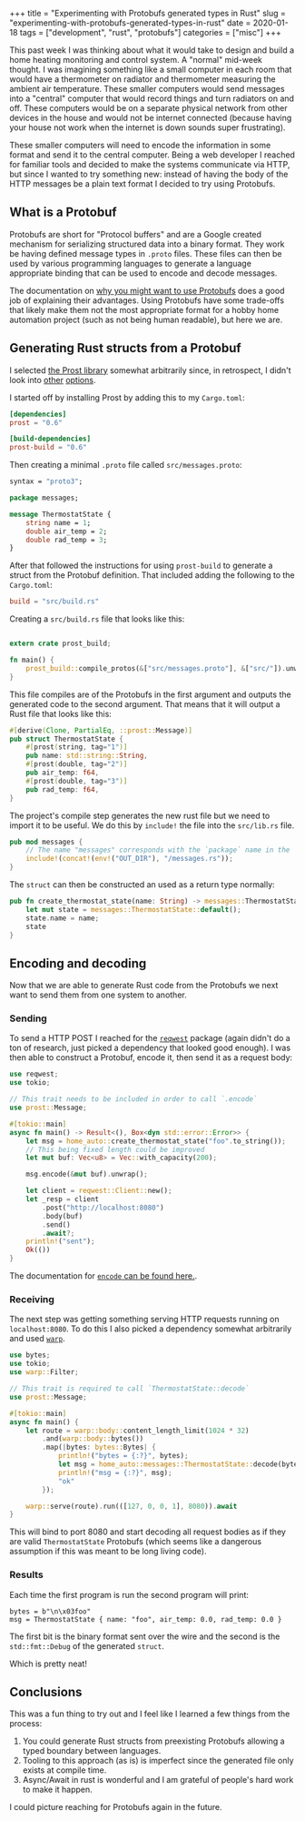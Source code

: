 +++
title = "Experimenting with Protobufs generated types in Rust"
slug = "experimenting-with-protobufs-generated-types-in-rust"
date = 2020-01-18
tags = ["development", "rust", "protobufs"]
categories = ["misc"]
+++

This past week I was thinking about what it would take to design and build a
home heating monitoring and control system. A "normal" mid-week thought. I was
imagining something like a small computer in each room that would have a
thermometer on radiator and thermometer measuring the ambient air temperature.
These smaller computers would send messages into a "central" computer that
would record things and turn radiators on and off. These computers would be on
a separate physical network from other devices in the house and would not be
internet connected (because having your house not work when the internet is
down sounds super frustrating).

These smaller computers will need to encode the information in some format and
send it to the central computer. Being a web developer I reached for familiar
tools and decided to make the systems communicate via HTTP, but since I
wanted to try something new: instead of having the body of the HTTP messages be
a plain text format I decided to try using Protobufs.


## What is a Protobuf

Protobufs are short for "Protocol buffers" and are a Google created mechanism
for serializing structured data into a binary format. They work be having
defined message types in `.proto` files. These files can then be used by
various programming languages to generate a language appropriate binding that
can be used to encode and decode messages.

The documentation on [why you might want to use
Protobufs](https://developers.google.com/protocol-buffers/docs/overview#whynotxml)
does a good job of explaining their advantages. Using Protobufs have some
trade-offs that likely make them not the most appropriate format for a hobby
home automation project (such as not being human readable), but here we are.


## Generating Rust structs from a Protobuf

I selected [the Prost library][PROST] somewhat arbitrarily since, in
retrospect, I didn't look into
[other](https://github.com/stepancheg/rust-protobuf)
[options](https://github.com/tafia/quick-protobuf).

I started off by installing Prost by adding this to my `Cargo.toml`:

```toml
[dependencies]
prost = "0.6"

[build-dependencies]
prost-build = "0.6"
```

Then creating a minimal `.proto` file called `src/messages.proto`:

```proto
syntax = "proto3";

package messages;

message ThermostatState {
    string name = 1;
    double air_temp = 2;
    double rad_temp = 3;
}
```

After that followed the instructions for using `prost-build` to generate a
struct from the Protobuf definition. That included adding the following to the
`Cargo.toml`:

```toml
build = "src/build.rs"
```

Creating a `src/build.rs` file that looks like this:

```rust

extern crate prost_build;

fn main() {
    prost_build::compile_protos(&["src/messages.proto"], &["src/"]).unwrap()
}
```

This file compiles are of the Protobufs in the first argument and outputs the
generated code to the second argument. That means that it will output a Rust
file that looks like this:

```rust
#[derive(Clone, PartialEq, ::prost::Message)]
pub struct ThermostatState {
    #[prost(string, tag="1")]
    pub name: std::string::String,
    #[prost(double, tag="2")]
    pub air_temp: f64,
    #[prost(double, tag="3")]
    pub rad_temp: f64,
}
```

The project's compile step generates the new rust file but we need to import it
to be useful. We do this by `include!` the file into the `src/lib.rs` file.

```rust
pub mod messages {
    // The name "messages" corresponds with the `package` name in the `.proto`
    include!(concat!(env!("OUT_DIR"), "/messages.rs"));
}
```

The `struct` can then be constructed an used as a return type normally: 

```rust
pub fn create_thermostat_state(name: String) -> messages::ThermostatState {
    let mut state = messages::ThermostatState::default();
    state.name = name;
    state
}
```


[PROST]: https://github.com/danburkert/prost


## Encoding and decoding


Now that we are able to generate Rust code from the Protobufs we next want to
send them from one system to another.

### Sending

To send a HTTP POST I reached for the
[`reqwest`](https://docs.rs/crate/reqwest/0.10.1) package (again didn't do a
ton of research, just picked a dependency that looked good enough). I was then
able to construct a Protobuf, encode it, then send it as a request body:

```rust
use reqwest;
use tokio;

// This trait needs to be included in order to call `.encode`
use prost::Message;

#[tokio::main]
async fn main() -> Result<(), Box<dyn std::error::Error>> {
    let msg = home_auto::create_thermostat_state("foo".to_string());
    // This being fixed length could be improved
    let mut buf: Vec<u8> = Vec::with_capacity(200);

    msg.encode(&mut buf).unwrap();

    let client = reqwest::Client::new();
    let _resp = client
        .post("http://localhost:8080")
        .body(buf)
        .send()
        .await?;
    println!("sent");
    Ok(())
}
```

The documentation for [`encode` can be found
here.](https://docs.rs/prost/0.6.1/prost/trait.Message.html#method.encode).


### Receiving

The next step was getting something serving HTTP requests running on
`localhost:8080`. To do this I also picked a dependency somewhat arbitrarily
and used [`warp`](https://docs.rs/crate/warp/0.2.0).


```rust
use bytes;
use tokio;
use warp::Filter;

// This trait is required to call `ThermostatState::decode`
use prost::Message;

#[tokio::main]
async fn main() {
    let route = warp::body::content_length_limit(1024 * 32)
        .and(warp::body::bytes())
        .map(|bytes: bytes::Bytes| {
            println!("bytes = {:?}", bytes);
            let msg = home_auto::messages::ThermostatState::decode(bytes).unwrap();
            println!("msg = {:?}", msg);
            "ok"
        });

    warp::serve(route).run(([127, 0, 0, 1], 8080)).await
}
```

This will bind to port 8080 and start decoding all request bodies as if they
are valid `ThermostatState` Protobufs (which seems like a dangerous assumption
if this was meant to be long living code).


### Results

Each time the first program is run the second program will print:

```
bytes = b"\n\x03foo"
msg = ThermostatState { name: "foo", air_temp: 0.0, rad_temp: 0.0 }
```

The first bit is the binary format sent over the wire and the second is the `std::fmt::Debug` of the generated `struct`.

Which is pretty neat!


## Conclusions

This was a fun thing to try out and I feel like I learned a few things from the process:

1. You could generate Rust structs from preexisting Protobufs allowing a typed boundary between languages.
2. Tooling to this approach (as is) is imperfect since the generated file only exists at compile time.
2. Async/Await in rust is wonderful and I am grateful of people's hard work to make it happen.

I could picture reaching for Protobufs again in the future.
